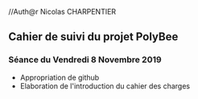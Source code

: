 //Auth@r Nicolas CHARPENTIER


<h2> Cahier de suivi du projet PolyBee </h2>

<h3>Séance du Vendredi 8 Novembre 2019 </h3>

- Appropriation de github
- Elaboration de l'introduction du cahier des charges 
